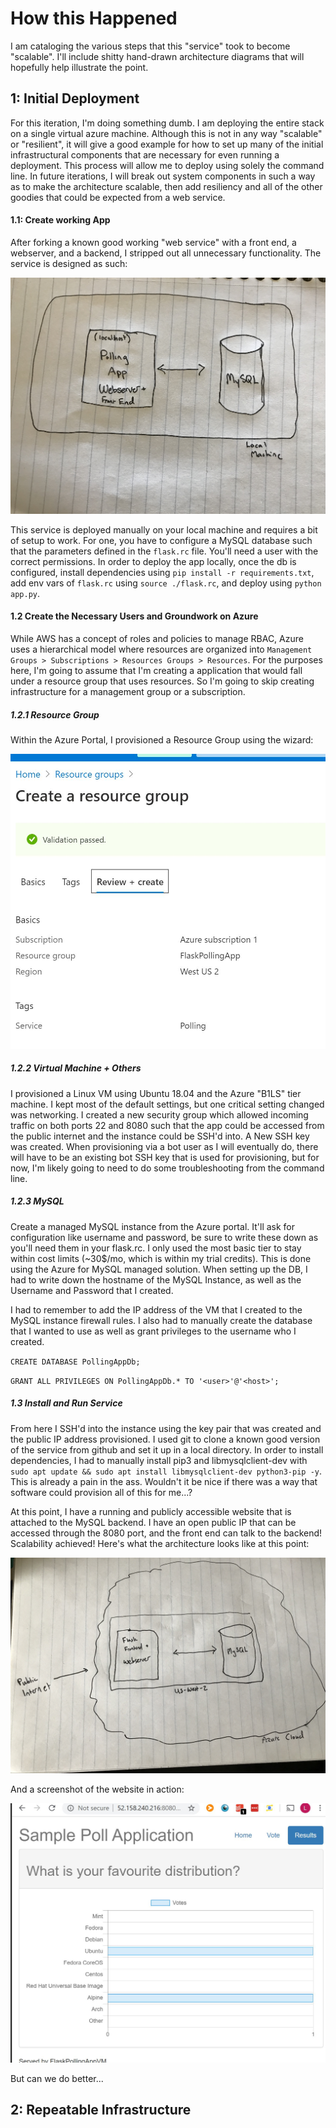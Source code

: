 # How this Happened

I am cataloging the various steps that this "service" took to become "scalable".  I'll include shitty hand-drawn architecture diagrams that will hopefully help illustrate the point.

## 1: Initial Deployment

For this iteration, I'm doing something dumb.  I am deploying the entire stack on a single virtual azure machine.  Although this is not in any way "scalable" or "resilient", it will give a good example for how to set up many of the initial infrastructural components that are necessary for even running a deployment.  This process will allow me to deploy using solely the command line.  In future iterations, I will break out system components in such a way as to make the architecture scalable, then add resiliency and all of the other goodies that could be expected from a web service.

#### 1.1: Create working App

After forking a known good working "web service" with a front end, a webserver, and a backend, I stripped out all unnecessary functionality.  The service is designed as such:

![Arch Diagram 1](./img/01.jpeg)

This service is deployed manually on your local machine and requires a bit of setup to work.  For one, you have to configure a MySQL database such that the parameters defined in the `flask.rc` file.  You'll need a user with the correct permissions.  In order to deploy the app locally, once the db is configured, install dependencies using `pip install -r requirements.txt`, add env vars of `flask.rc` using `source ./flask.rc`, and deploy using `python app.py`.

#### 1.2 Create the Necessary Users and Groundwork on Azure

While AWS has a concept of roles and policies to manage RBAC, Azure uses a hierarchical model where resources are organized into `Management Groups > Subscriptions > Resources Groups > Resources`.  For the purposes here, I'm going to assume that I'm creating a application that would fall under a resource group that uses resources.  So I'm going to skip creating infrastructure for a management group or a subscription.

##### 1.2.1 Resource Group

Within the Azure Portal, I provisioned a Resource Group using the wizard:

![Azure Resource Group](./img/02.jpg)

##### 1.2.2 Virtual Machine + Others

I provisioned a Linux VM using Ubuntu 18.04 and the Azure "B1LS" tier machine.  I kept most of the default settings, but one critical setting changed was networking.  I created a new security group which allowed incoming traffic on both ports 22 and 8080 such that the app could be accessed from the public internet and the instance could be SSH'd into.  A New SSH key was created.  When provisioning via a bot user as I will eventually do, there will have to be an existing bot SSH key that is used for provisioning, but for now, I'm likely going to need to do some troubleshooting from the command line.

##### 1.2.3 MySQL

Create a managed MySQL instance from the Azure portal.  It'll ask for configuration like username and password, be sure to write these down as you'll need them in your flask.rc.  I only used the most basic tier to stay within cost limits (~30$/mo, which is within my trial credits).  This is done using the Azure for MySQL managed solution.  When setting up the DB, I had to write down the hostname of the MySQL Instance, as well as the Username and Password that I created.  

I had to remember to add the IP address of the VM that I created to the MySQL instance firewall rules.  I also had to manually create the database that I wanted to use as well as grant privileges to the username who I created.

`CREATE DATABASE PollingAppDb;`

`GRANT ALL PRIVILEGES ON PollingAppDb.* TO '<user>'@'<host>';`

##### 1.3 Install and Run Service

From here I SSH'd into the instance using the key pair that was created and the public IP address provisioned.  I used git to clone a known good version of the service from github and set it up in a local directory.  In order to install dependencies, I had to manually install pip3 and libmysqlclient-dev with `sudo apt update && sudo apt install libmysqlclient-dev python3-pip -y`.  This is already a pain in the ass.  Wouldn't it be nice if there was a way that software could provision all of this for me...?

At this point, I have a running and publicly accessible website that is attached to the MySQL backend.  I have an open public IP that can be accessed through the 8080 port, and the front end can talk to the backend!  Scalability achieved!  Here's what the architecture looks like at this point:

![First Cloud Arch](./img/04.jpeg)

And a screenshot of the website in action:

![Bad First Deploy](./img/03.jpg)

But can we do better...

## 2: Repeatable Infrastructure
